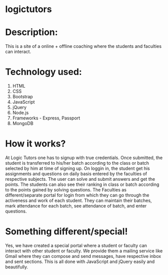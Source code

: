 # logictutors

# Description:
This is a site of a online + offline coaching where the students and faculties can interact.

# Technology used:
1. HTML
2. CSS
3. Bootstrap
4. JavaScript
5. jQuery
5. Node.js
6. Frameworks - Express, Passport
7. MongoDB

# How it works?
At Logic Tutors one has to signup with true credentials. Once submitted, the student is transferred to his/her batch according to the class or batch selected by him at time of signing up. On loggin in, the student get his assignments and questions on daily basis entered by the faculties of respective subjects. The user can solve and submit answers and get the points. The students can also see their ranking in class or batch according to the points gained by solving questions. The Faculties as different/separate portal for login from which they can go through the activeness and work of each student. They can maintain their batches, mark attendance for each batch, see attendance of batch, and enter questions.

# Something different/special!
Yes, we have created a special portal where a student or faculty can interact with other student or faculty. We provide them a mailing service like Gmail where they can compose and send messages, have respective inbox and sent sections. This is all done with JavaScript and jQuery easily and beautifully.
